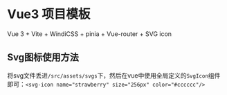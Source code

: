 # Vue3 项目模板
Vue 3 + Vite + WindiCSS + pinia + Vue-router + SVG icon

## Svg图标使用方法
将svg文件丢进`/src/assets/svgs`下，然后在vue中使用全局定义的`SvgIcon`组件即可：`<svg-icon name="strawberry" size="256px" color="#cccccc"/>`

 
